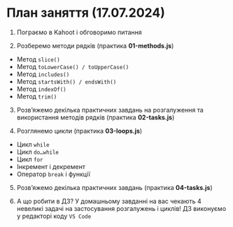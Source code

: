 # План заняття (17.07.2024)

1. Пограємо в Kahoot і обговоримо питання

2. Розберемо методи рядків (практика **01-methods.js**)

- Метод `slice()`
- Метод `toLowerCase() / toUpperCase()`
- Метод `includes()`
- Метод `startsWith() / endsWith()`
- Метод `indexOf()`
- Метод `trim()`

3. Розв’яжемо декілька практичних завдань на розгалуження та використання
   методів рядків (практика **02-tasks.js**)

4. Розглянемо цикли (практика **03-loops.js**)

- Цикл `while`
- Цикл `do…while`
- Цикл `for`
- Інкремент і декремент
- Оператор `break` і функції

5. Розв’яжемо декілька практичних завдань (практика **04-tasks.js**)

6. А що робити в ДЗ? У домашньому завданні на вас чекають 4 невеликі задачі на
   застосування розгалужень і циклів! ДЗ виконуємо у редакторі коду `VS Code`

